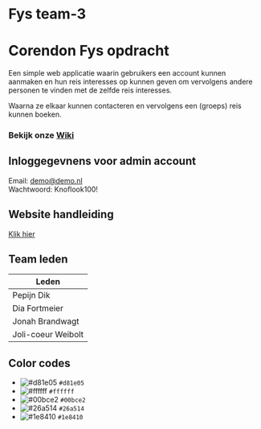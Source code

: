 # Fys team-3
# Corendon Fys opdracht
Een simple web applicatie waarin gebruikers een account kunnen aanmaken en hun reis interesses op kunnen geven om vervolgens andere personen te vinden met de zelfde reis interesses.

Waarna ze elkaar kunnen contacteren en vervolgens een (groeps) reis kunnen boeken.

### Bekijk onze [Wiki](https://gitlab.fdmci.hva.nl/FYS/2122/is108/team-3/-/wikis/home)

## Inloggegevnens voor admin account
Email: demo@demo.nl <br>
Wachtwoord: Knoflook100!

## Website handleiding
[Klik hier](https://gitlab.fdmci.hva.nl/FYS/2122/is108/team-3/-/blob/master/CommonFlight_handleiding.pdf)

## Team leden
| Leden |
|------|
| Pepijn Dik |
| Dia Fortmeier |
| Jonah Brandwagt |
| Joli-coeur Weibolt |

## Color codes
- ![#d81e05](https://via.placeholder.com/15/d81e05/000000?text=+) `#d81e05`
- ![#ffffff](https://via.placeholder.com/15/ffffff/000000?text=+) `#ffffff`
- ![#00bce2](https://via.placeholder.com/15/00bce2/000000?text=+) `#00bce2`
- ![#26a514](https://via.placeholder.com/15/26a514/000000?text=+) `#26a514`
- ![#1e8410](https://via.placeholder.com/15/1e8410/000000?text=+) `#1e8410`
